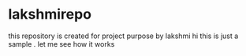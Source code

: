 # lakshmirepo
this repository is created for project purpose by lakshmi
hi this is just a sample .
let me see how it works
